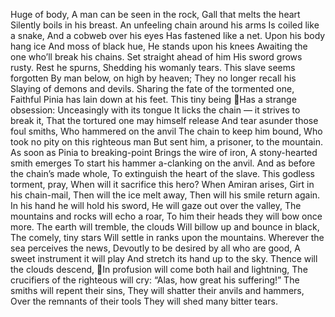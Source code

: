 Huge of body,
A man can be seen in the rock,
Gall that melts the heart
Silently boils in his breast.
An unfeeling chain around his arms
Is coiled like a snake,
And a cobweb over his eyes
Has fastened like a net.
Upon his body hang ice
And moss of black hue,
He stands upon his knees
Awaiting the one who’ll break his chains.
Set straight ahead of him
His sword grows rusty.
Rest he spurns,
Shedding his womanly tears.
This slave seems forgotten
By man below, on high by heaven;
They no longer recall his
Slaying of demons and devils.
Sharing the fate of the tormented one,
Faithful Pinia has lain down at his feet.
This tiny being
Has a strange obsession:
Unceasingly with its tongue
It licks the chain — it strives to break it,
That the tortured one may himself release
And tear asunder those foul smiths,
Who hammered on the anvil
The chain to keep him bound,
Who took no pity on this righteous man
But sent him, a prisoner, to the mountain.
As soon as Pinia to breaking-point
Brings the wire of iron,
A stony-hearted smith emerges
To start his hammer a-clanking on the anvil.
And as before the chain’s made whole,
To extinguish the heart of the slave.
This godless torment, pray,
When will it sacrifice this hero?
When Amiran arises,
Girt in his chain-mail,
Then will the ice melt away,
Then will his smile return again.
In his hand he will hold his sword,
He will gaze out over the valley,
The mountains and rocks will echo a roar,
To him their heads they will bow once more.
The earth will tremble, the clouds
Will billow up and bounce in black,
The comely, tiny stars
Will settle in ranks upon the mountains.
Wherever the sea perceives the news,
Devoutly to be desired by all who are good,
A sweet instrument it will play
And stretch its hand up to the sky.
Thence will the clouds descend,
In profusion will come both hail and lightning,
The crucifiers of the righteous will cry:
“Alas, how great his suffering!”
The smiths will repent their sins,
They will shatter their anvils and hammers,
Over the remnants of their tools
They will shed many bitter tears.